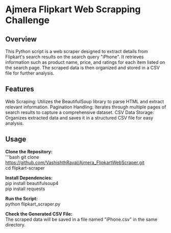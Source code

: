 # Ajmera Flipkart Web Scrapping Challenge
<h2>Overview</h2>  
This Python script is a web scraper designed to extract details from Flipkart's search results on the search query "iPhone". It retrieves information such as product name, price, and ratings for each item listed on the search page. The scraped data is then organized and stored in a CSV file for further analysis.  

<h2>Features</h2>   
Web Scraping: Utilizes the BeautifulSoup library to parse HTML and extract relevant information.  
Pagination Handling: Iterates through multiple pages of search results to capture a comprehensive dataset.  
CSV Data Storage: Organizes extracted data and saves it in a structured CSV file for easy analysis.  

<h2>Usage</h2>   

**Clone the Repository:**   
'''bash
git clone https://github.com/VashishthRaval/Ajmera_FlipkartWebScraper.git   
cd flipkart-scraper  

**Install Dependencies:**    
pip install beautifulsoup4   
pip install requests  

**Run the Script:**    
python flipkart_scraper.py  

**Check the Generated CSV File:**    
The scraped data will be saved in a file named "iPhone.csv" in the same directory.
